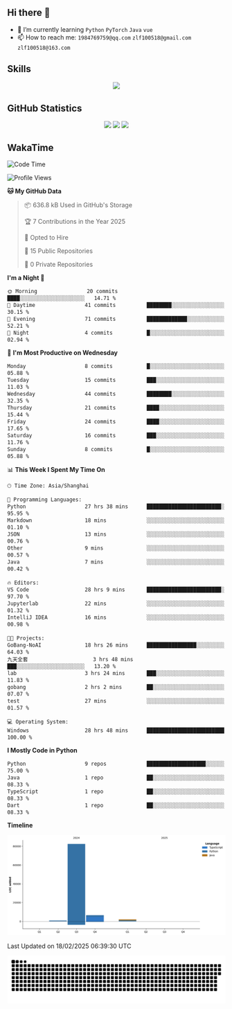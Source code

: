 ## Hi there 👋

- 🌱 I’m currently learning `Python` `PyTorch` `Java` `vue`
- 📫 How to reach me: `1984769759@qq.com` `zlf100518@gmail.com` `zlf100518@163.com`

## Skills
<div align="center"> <img src="https://skillicons.dev/icons?i=python,linux,git,github,html,css,js,ts" /> </div>

## GitHub Statistics

<div align="center">
  <img src="https://github-readme-stats.vercel.app/api?username=CloudSwordSage&show_icons=true&theme=tokyonight" />
  <img src="https://github-readme-stats.vercel.app/api/top-langs/?username=CloudSwordSage&show_icons=true&theme=tokyonight" />
  <img src="https://github-readme-activity-graph.vercel.app/graph?username=CloudSwordSage&theme=xcode" />
</div>

## WakaTime

<!--START_SECTION:waka-->
![Code Time](http://img.shields.io/badge/Code%20Time-411%20hrs%2054%20mins-blue)

![Profile Views](http://img.shields.io/badge/Profile%20Views-0-blue)

**🐱 My GitHub Data** 

> 📦 636.8 kB Used in GitHub's Storage 
 > 
> 🏆 7 Contributions in the Year 2025
 > 
> 💼 Opted to Hire
 > 
> 📜 15 Public Repositories 
 > 
> 🔑 0 Private Repositories 
 > 
**I'm a Night 🦉** 

```text
🌞 Morning                20 commits          ████░░░░░░░░░░░░░░░░░░░░░   14.71 % 
🌆 Daytime                41 commits          ████████░░░░░░░░░░░░░░░░░   30.15 % 
🌃 Evening                71 commits          █████████████░░░░░░░░░░░░   52.21 % 
🌙 Night                  4 commits           █░░░░░░░░░░░░░░░░░░░░░░░░   02.94 % 
```
📅 **I'm Most Productive on Wednesday** 

```text
Monday                   8 commits           █░░░░░░░░░░░░░░░░░░░░░░░░   05.88 % 
Tuesday                  15 commits          ███░░░░░░░░░░░░░░░░░░░░░░   11.03 % 
Wednesday                44 commits          ████████░░░░░░░░░░░░░░░░░   32.35 % 
Thursday                 21 commits          ████░░░░░░░░░░░░░░░░░░░░░   15.44 % 
Friday                   24 commits          ████░░░░░░░░░░░░░░░░░░░░░   17.65 % 
Saturday                 16 commits          ███░░░░░░░░░░░░░░░░░░░░░░   11.76 % 
Sunday                   8 commits           █░░░░░░░░░░░░░░░░░░░░░░░░   05.88 % 
```


📊 **This Week I Spent My Time On** 

```text
🕑︎ Time Zone: Asia/Shanghai

💬 Programming Languages: 
Python                   27 hrs 38 mins      ████████████████████████░   95.95 % 
Markdown                 18 mins             ░░░░░░░░░░░░░░░░░░░░░░░░░   01.10 % 
JSON                     13 mins             ░░░░░░░░░░░░░░░░░░░░░░░░░   00.76 % 
Other                    9 mins              ░░░░░░░░░░░░░░░░░░░░░░░░░   00.57 % 
Java                     7 mins              ░░░░░░░░░░░░░░░░░░░░░░░░░   00.42 % 

🔥 Editors: 
VS Code                  28 hrs 9 mins       ████████████████████████░   97.70 % 
Jupyterlab               22 mins             ░░░░░░░░░░░░░░░░░░░░░░░░░   01.32 % 
IntelliJ IDEA            16 mins             ░░░░░░░░░░░░░░░░░░░░░░░░░   00.98 % 

🐱‍💻 Projects: 
GoBang-NoAI              18 hrs 26 mins      ████████████████░░░░░░░░░   64.03 % 
九天全套                     3 hrs 48 mins       ███░░░░░░░░░░░░░░░░░░░░░░   13.20 % 
lab                      3 hrs 24 mins       ███░░░░░░░░░░░░░░░░░░░░░░   11.83 % 
gobang                   2 hrs 2 mins        ██░░░░░░░░░░░░░░░░░░░░░░░   07.07 % 
test                     27 mins             ░░░░░░░░░░░░░░░░░░░░░░░░░   01.57 % 

💻 Operating System: 
Windows                  28 hrs 48 mins      █████████████████████████   100.00 % 
```

**I Mostly Code in Python** 

```text
Python                   9 repos             ███████████████████░░░░░░   75.00 % 
Java                     1 repo              ██░░░░░░░░░░░░░░░░░░░░░░░   08.33 % 
TypeScript               1 repo              ██░░░░░░░░░░░░░░░░░░░░░░░   08.33 % 
Dart                     1 repo              ██░░░░░░░░░░░░░░░░░░░░░░░   08.33 % 
```



**Timeline**

![Lines of Code chart](https://raw.githubusercontent.com/CloudSwordSage/CloudSwordSage/main/assets/bar_graph.png)


 Last Updated on 18/02/2025 06:39:30 UTC
<!--END_SECTION:waka-->

<div align="center"><img src="./assets/github-snake-dark.svg" /></div>
